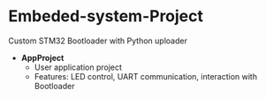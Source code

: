 # Embeded-system-Project
Custom STM32 Bootloader with Python uploader
- **AppProject**  
  - User application project  
  - Features: LED control, UART communication, interaction with Bootloader 
